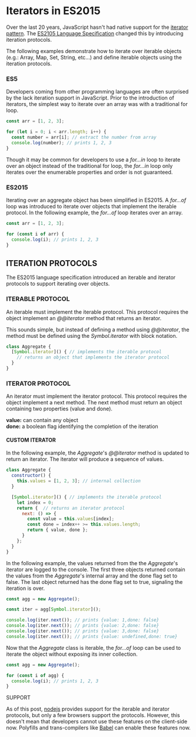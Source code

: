# Iterators in ES2015
Over the last 20 years, JavaScript hasn't had native support for the [iterator pattern](https://en.wikipedia.org/wiki/Iterator_pattern). The [ES2105 Language Specification](http://www.ecma-international.org/ecma-262/6.0/) changed this by introducing iteration protocols.

The following examples demonstrate how to iterate over iterable objects (e.g.: Array, Map, Set, String, etc...) and define iterable objects using the iteration protocols.

### ES5

Developers coming from other programming languages are often surprised by the lack iteration support in JavaScript. Prior to the introduction of iterators, the simplest way to iterate over an array was with a traditional for loop.

```javascript
const arr = [1, 2, 3];

for (let i = 0; i < arr.length; i++) {
  const number = arr[i]; // extract the number from array
  console.log(number); // prints 1, 2, 3
}
```

Though it may be common for developers to use a _for...in_ loop to iterate over an object instead of the traditional for loop, the _for...in_ loop only iterates over the enumerable properties and order is not guaranteed.

 ### ES2015

Iterating over an aggregate object has been simplified in ES2015. A _for...of_  loop was introduced to iterate over objects that implement the iterable protocol. In the following example, the _for...of_  loop iterates over an array.

```javascript
const arr = [1, 2, 3];

for (const i of arr) {
  console.log(i); // prints 1, 2, 3
}
```

## ITERATION PROTOCOLS

The ES2015 language specification introduced an iterable and iterator protocols to support iterating over objects.

### ITERABLE PROTOCOL

An iterable must implement the iterable protocol. This protocol requires the object implement an _@@iterator_ method that returns an iterator.

This sounds simple, but instead of defining a method using _@@iterator_, the method must be defined using the _Symbol.iterator_ with block notation.

```javascript
class Aggregate {
  [Symbol.iterator]() { // implements the iterable protocol
    // returns an object that implements the iterator protocol
  }
}
```

### ITERATOR PROTOCOL

An iterator must implement the iterator protocol. This protocol requires the object implement a next method. The next method must return an object containing two properties (value and done).

**value:** can contain any object  
**done:** a boolean flag identifying the completion of the iteration


#### CUSTOM ITERATOR

In the following example, the _Aggregate_'s _@@iterator_ method is updated to return an iterator. The iterator will produce a sequence of values.

```javascript
class Aggregate {
  constructor() {
    this.values = [1, 2, 3]; // internal collection
  }

  [Symbol.iterator]() { // implements the iterable protocol
    let index = 0;
    return {  // returns an iterator protocol
      next: () => {
        const value = this.values[index];
        const done = index++ >= this.values.length;
        return { value, done };
      }
    };
  }
}
```

In the following example, the values returned from the the _Aggregate_'s iterator are logged to the console. The first three objects returned contain the values from the _Aggregate_'s internal array and the done flag set to false. The last object returned has the done flag set to true, signaling the iteration is over.

```javascript
const agg = new Aggregate();

const iter = agg[Symbol.iterator]();

console.log(iter.next()); // prints {value: 1,done: false}
console.log(iter.next()); // prints {value: 2,done: false}
console.log(iter.next()); // prints {value: 3,done: false}
console.log(iter.next()); // prints {value: undefined,done: true}
```

Now that the _Aggregate_ class is iterable, the _for...of_  loop can be used to iterate the object without exposing its inner collection.

```javascript
const agg = new Aggregate();

for (const i of agg) {
  console.log(i); // prints 1, 2, 3
}
```

SUPPORT

As of this post, [nodejs](https://nodejs.org) provides support for the iterable and iterator protocols, but only a few browsers support the protocols. However, this doesn't mean that developers cannot use these features on the client-side now.  Polyfills and trans-compilers like [Babel](https://babeljs.io/) can enable these features now.
